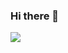### Hi there 👋

<a href="https://www.instagram.com/hluuy_/" target="_blank"><img src="https://img.shields.io/badge/hluuy-black?style=for-the-badge&logo=#E4405F&logoColor=white"/></a>
